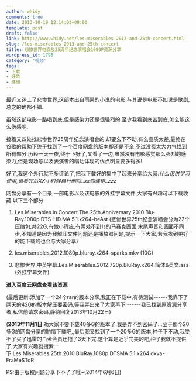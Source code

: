 ```yaml
---
author: whidy
comments: true
date: 2013-10-19 12:14:03+00:00
template: post
draft: false
link: http://www.whidy.net/les-miserables-2013-and-25th-concert.html
slug: /les-miserables-2013-and-25th-concert
title: 悲惨世界电影及25周年纪念演唱会1080P资源分享
wordpress_id: 1798
category: '视频'
tags:
- 下载
- 好歌
- 感想
---
```


最近又迷上了悲惨世界,这部本出自雨果的小说的电影,与其说是电影不如说是歌剧,总之的确都不错.

虽然这部电影一路唱到底,但是感染力还是很强烈的.至少我看到底苦到底,怎么能这么伤感呢.

接着又四处找悲惨世界25周年纪念演唱会的,却要么下不动,有么品质太差,最终在谷歌的帮助下终于找到了一个百度网盘的版本却还是不全,不过没费太大力气找到所有部分,历经一天一夜,终于下好了,又看了一边,虽然没有电影感觉那么强烈的感染力,但是现场感以及表演者的唱功体现的优点明显要多得多!

<!-- more -->

好了,我这个外行就不多评论了,把我下载好的集中了起来分享给大家._什么仅供学习使用,请看完后XX小时候自行删除..xx你懂得..zzz_

网盘分享有一个目录,一部电影以及该电影的外挂字幕文件,大家有兴趣可以下载收藏.以下三个部分:



	
  1. Les.Miserables.in.Concert.The.25th.Anniversary.2010.Blu-Ray.1080p.DTS-HD.MA.5.1.x264-beAst (悲惨世界25th纪念演唱会分为22个压缩包,共22G,有微小瑕疵,有两处不到1s的马赛克画面,末尾声音和画面不同步,不知道是因为我解压文件问题还是播放器问题,提示一下大家,若我找到更好的能下载的也会与大家分享)

	
  2. les.miserables.2012.1080p.bluray.x264-sparks.mkv (10G)

	
  3. 悲惨世界.中英字幕.Les.Miserables.2012.720p.BluRay.x264.简体&英文.ass (外挂字幕文件)


**[进入百度云网盘查看该资源](http://pan.baidu.com/s/145R1q)**

(最后更新:添加了一个24个rar的版本分享,我正在下载中,有待测试------我靠下了两天的42G的版本解压要密码,等我弄出来了大家再下!------我已找到原资源分享者,私信他请求密码,静待回复2013年10月22日)

(**2013年11月1日** 劝大家不要下载40多G的版本了.我是弄不到密码了...至于那个20多G的网盘分享的酌情下载吧,,最后我又找到了一个20多G的版本,种子下不动,我受不了买了迅雷的白金会员还拖了3天下完,这个算是近乎完美的吧,种子我就不提供了,大家有兴趣就搜索一下:Les.Miserables.25th.2010.BluRay.1080p.DTSMA.5.1.x264.dxva-FraMeSToR

PS:由于版权问题分享下不了了哦~(2014年6月6日)

